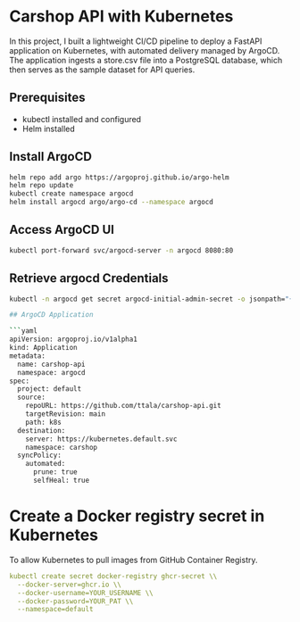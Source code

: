 # Carshop API with Kubernetes

In this project, I built a lightweight CI/CD pipeline to deploy a FastAPI application on Kubernetes, with automated delivery managed by ArgoCD.
The application ingests a store.csv file into a PostgreSQL database, which then serves as the sample dataset for API queries.

## Prerequisites
- kubectl installed and configured
- Helm installed

## Install ArgoCD

```bash
helm repo add argo https://argoproj.github.io/argo-helm
helm repo update
kubectl create namespace argocd
helm install argocd argo/argo-cd --namespace argocd
```

## Access ArgoCD UI

```bash
kubectl port-forward svc/argocd-server -n argocd 8080:80
```

## Retrieve argocd Credentials

```bash
kubectl -n argocd get secret argocd-initial-admin-secret -o jsonpath="{.data.password}" | base64 -d

## ArgoCD Application

```yaml
apiVersion: argoproj.io/v1alpha1
kind: Application
metadata:
  name: carshop-api
  namespace: argocd
spec:
  project: default
  source:
    repoURL: https://github.com/ttala/carshop-api.git
    targetRevision: main
    path: k8s
  destination:
    server: https://kubernetes.default.svc
    namespace: carshop
  syncPolicy:
    automated:
      prune: true
      selfHeal: true
```

# Create a Docker registry secret in Kubernetes
To allow Kubernetes to pull images from GitHub Container Registry.

```yaml
kubectl create secret docker-registry ghcr-secret \\
  --docker-server=ghcr.io \\
  --docker-username=YOUR_USERNAME \\
  --docker-password=YOUR_PAT \\
  --namespace=default
```
